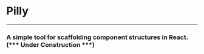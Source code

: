 # Pilly
---------

### A simple tool for scaffolding component structures in React. (*** Under Construction ***)
